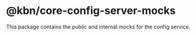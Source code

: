 # @kbn/core-config-server-mocks

This package contains the public and internal mocks for the config service.

